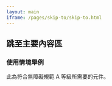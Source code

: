 ```yaml
---
layout: main
iframe: /pages/skip-to/skip-to.html
---
```


## 跳至主要內容區

### 使用情境舉例

此為符合無障礙規範 A 等級所需要的元件。

